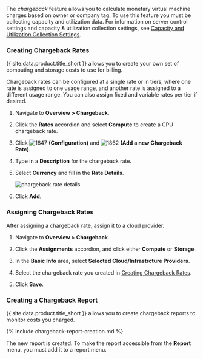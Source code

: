 The *chargeback* feature allows you to calculate monetary virtual
machine charges based on owner or company tag. To use this feature you
must be collecting capacity and utilization data. For information on
server control settings and capacity & utilization collection settings,
see [Capacity and Utilization Collection Settings](../general_configuration/index.html#capacity-and-utilization-collection).

### Creating Chargeback Rates

{{ site.data.product.title_short }} allows you to create your own set of computing and
storage costs to use for billing.

Chargeback rates can be configured at a single rate or in tiers, where
one rate is assigned to one usage range, and another rate is assigned to
a different usage range. You can also assign fixed and variable rates
per tier if desired.

1.  Navigate to **Overview > Chargeback**.

2.  Click the **Rates** accordion and select **Compute** to create a CPU
    chargeback rate.

3.  Click ![1847](../images/1847.png) **(Configuration)** and
    ![1862](../images/1862.png) **(Add a new Chargeback Rate)**.

4.  Type in a **Description** for the chargeback rate.

5.  Select **Currency** and fill in the **Rate Details**.

    ![chargeback rate details](../images/chargeback-rate-details.png)

6.  Click **Add**.

### Assigning Chargeback Rates

After assigning a chargeback rate, assign it to a cloud provider.

1.  Navigate to **Overview > Chargeback**.

2.  Click the **Assignments** accordion, and click either **Compute** or
    **Storage**.

3.  In the **Basic Info** area, select **Selected Cloud/Infrastrcture
    Providers**.

4.  Select the chargeback rate you created in [Creating Chargeback
    Rates](#_to_create_chargeback_rates).

5.  Click **Save**.

### Creating a Chargeback Report

{{ site.data.product.title_short }} allows you to create chargeback reports to monitor costs
you charged.

{% include chargeback-report-creation.md %}

The new report is created. To make the report accessible from the
**Report** menu, you must add it to a report menu.

